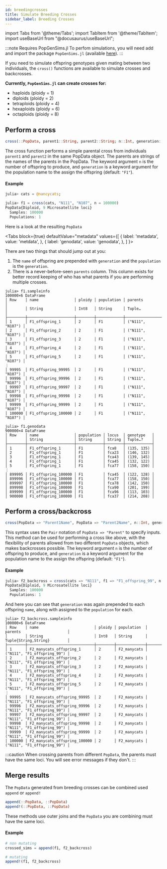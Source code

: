 ```yaml
---
id: breedingcrosses
title: Simulate Breeding Crosses
sidebar_label: Breeding Crosses
---
```

import Tabs from '@theme/Tabs';
import TabItem from '@theme/TabItem';
import useBaseUrl from "@docusaurus/useBaseUrl";

:::note Requires PopGenSims.jl
To perfom simulations, you will need add and import the package `PopGenSims.jl` (available [here](https://github.com/pdimens/PopGenSims.jl)).
:::

If you need to simulate offspring genotypes given mating between two individuals, the `cross()` functions are available to simulate crosses and backcrosses.

**Currently, `PopGenSims.jl` can create crosses for:**
- haploids (ploidy = 1)
- diploids (ploidy = 2)
- tetraploids (ploidy = 4)
- hexaploids (ploidy = 6)
- octaploids (ploidy = 8)

## Perform a cross
```julia
cross(::PopData, parent1::String, parent2::String; n::Int, generation::String)
```
The cross function performs a simple parental cross from individuals `parent1` and `parent2` in the same PopData object. The parents are strings of the names of the parents in the PopData. The keyword argument `n` is the number of offspring to produce, and `generation` is a keyword argument for the population name to the assign the offspring (default: `"F1"`).

#### Example
```julia
julia> cats = @nancycats;

julia> f1 = cross(cats, "N111", "N107", n = 100000)
PopData{Diploid, 9 Microsatellite loci}
  Samples: 100000
  Populations: 1
```
Here is a look at the resulting `PopData`

<Tabs
  block={true}
  defaultValue="metadata"
  values={[
    { label: 'metadata', value: 'metdata', },
    { label: 'genodata', value: 'genodata', },
  ]
}>
<TabItem value="metadata">

There are two things that should jump out at you:
1. The `name` of offspring are prepended with `generation` and the `population` is the `generation`.
2. There is a never-before-seen `parents` column. This column exists for better record keeping of who has what parents if you are performing multiple crosses.

```
julia> f1.sampleinfo
100000×6 DataFrame
│ Row    │ name                │ ploidy │ population │ parents          │
│        │ String              │ Int8   │ String     │ Tuple…           │
├────────┼─────────────────────┼────────┼────────────┼──────────────────┤
│ 1      │ F1_offspring_1      │ 2      │ F1         │ ("N111", "N107") │
│ 2      │ F1_offspring_2      │ 2      │ F1         │ ("N111", "N107") │
│ 3      │ F1_offspring_3      │ 2      │ F1         │ ("N111", "N107") │
│ 4      │ F1_offspring_4      │ 2      │ F1         │ ("N111", "N107") │
│ 5      │ F1_offspring_5      │ 2      │ F1         │ ("N111", "N107") │
⋮
│ 99995  │ F1_offspring_99995  │ 2      │ F1         │ ("N111", "N107") │
│ 99996  │ F1_offspring_99996  │ 2      │ F1         │ ("N111", "N107") │
│ 99997  │ F1_offspring_99997  │ 2      │ F1         │ ("N111", "N107") │
│ 99998  │ F1_offspring_99998  │ 2      │ F1         │ ("N111", "N107") │
│ 99999  │ F1_offspring_99999  │ 2      │ F1         │ ("N111", "N107") │
│ 100000 │ F1_offspring_100000 │ 2      │ F1         │ ("N111", "N107") │
```

</TabItem>
<TabItem value="genodata">

```
julia> f1.genodata
900000×4 DataFrame
│ Row    │ name                │ population │ locus  │ genotype   │
│        │ String              │ String     │ String │ Tuple…?    │
├────────┼─────────────────────┼────────────┼────────┼────────────┤
│ 1      │ F1_offspring_1      │ F1         │ fca8   │ (135, 135) │
│ 2      │ F1_offspring_1      │ F1         │ fca23  │ (146, 132) │
│ 3      │ F1_offspring_1      │ F1         │ fca43  │ (139, 145) │
│ 4      │ F1_offspring_1      │ F1         │ fca45  │ (132, 122) │
│ 5      │ F1_offspring_1      │ F1         │ fca77  │ (158, 150) │
⋮
│ 899995 │ F1_offspring_100000 │ F1         │ fca45  │ (122, 128) │
│ 899996 │ F1_offspring_100000 │ F1         │ fca77  │ (158, 150) │
│ 899997 │ F1_offspring_100000 │ F1         │ fca78  │ (142, 150) │
│ 899998 │ F1_offspring_100000 │ F1         │ fca90  │ (201, 199) │
│ 899999 │ F1_offspring_100000 │ F1         │ fca96  │ (113, 103) │
│ 900000 │ F1_offspring_100000 │ F1         │ fca37  │ (214, 208) │
```

</TabItem>
</Tabs>


## Perform a cross/backcross
```julia
cross(PopData => "Parent1Name", PopData => "Parent2Name", n::Int, generation::String)
```
This syntax uses the `Pair` notation of `PopData => "Parent"` to specify inputs. This method can be used for performing a cross like above, with the flexibility of parents allowed from two different `PopData` objects, which makes backcrosses possible. The keyword argument `n` is the number of offspring to produce, and `generation` is a keyword argument for the population name to the assign the offspring (default: `"F1"`).

#### Example
```julia
julia> f2_backcross = cross(cats => "N111", f1 => "F1_offspring_99", n = 100000, generation = "F2_manycats")
PopData{Diploid, 9 Microsatellite loci}
  Samples: 100000
  Populations: 1
```

And here you can see that `generation` was again prepended to each offspring `name`, along with assigned to the `population` for each.

```
julia> f2_backcross.sampleinfo
100000×6 DataFrame
│ Row    │ name                         │ ploidy │ population  │ parents                     │
│        │ String                       │ Int8   │ String      │ Tuple{String,String}        │
├────────┼──────────────────────────────┼────────┼─────────────┼─────────────────────────────┤
│ 1      │ F2_manycats_offspring_1      │ 2      │ F2_manycats │ ("N111", "F1_offspring_99") │
│ 2      │ F2_manycats_offspring_2      │ 2      │ F2_manycats │ ("N111", "F1_offspring_99") │
│ 3      │ F2_manycats_offspring_3      │ 2      │ F2_manycats │ ("N111", "F1_offspring_99") │
│ 4      │ F2_manycats_offspring_4      │ 2      │ F2_manycats │ ("N111", "F1_offspring_99") │
│ 5      │ F2_manycats_offspring_5      │ 2      │ F2_manycats │ ("N111", "F1_offspring_99") │
⋮
│ 99995  │ F2_manycats_offspring_99995  │ 2      │ F2_manycats │ ("N111", "F1_offspring_99") │
│ 99996  │ F2_manycats_offspring_99996  │ 2      │ F2_manycats │ ("N111", "F1_offspring_99") │
│ 99997  │ F2_manycats_offspring_99997  │ 2      │ F2_manycats │ ("N111", "F1_offspring_99") │
│ 99998  │ F2_manycats_offspring_99998  │ 2      │ F2_manycats │ ("N111", "F1_offspring_99") │
│ 99999  │ F2_manycats_offspring_99999  │ 2      │ F2_manycats │ ("N111", "F1_offspring_99") │
│ 100000 │ F2_manycats_offspring_100000 │ 2      │ F2_manycats │ ("N111", "F1_offspring_99") │
```

:::caution
When crossing parents from different `PopData`, the parents must have the same loci. You will see error messages if they don't.
:::


## Merge results
The `PopData` generated from breeding crosses can be combined used `append` or `append!`

```julia
append(::PopData, ::PopData)
append!(::PopData, ::PopData)
```
These methods use outer joins and the `PopData` you are combining must have the same loci.

#### Example

```julia
# non mutating
crossed_sims = append(f1, f2_backcross)

# mutating
append!(f1, f2_backcross)
```
